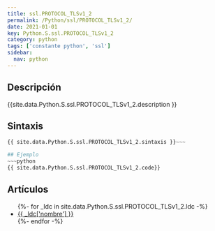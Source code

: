 ```yaml
---
title: ssl.PROTOCOL_TLSv1_2
permalink: /Python/ssl/PROTOCOL_TLSv1_2/
date: 2021-01-01
key: Python.S.ssl.PROTOCOL_TLSv1_2
category: python
tags: ['constante python', 'ssl']
sidebar: 
  nav: python
---
```


## Descripción
{{site.data.Python.S.ssl.PROTOCOL_TLSv1_2.description }}

## Sintaxis
~~~python
{{ site.data.Python.S.ssl.PROTOCOL_TLSv1_2.sintaxis }}~~~

## Ejemplo
~~~python
{{ site.data.Python.S.ssl.PROTOCOL_TLSv1_2.code}}
~~~

## Artículos
<ul>
{%- for _ldc in site.data.Python.S.ssl.PROTOCOL_TLSv1_2.ldc -%}
   <li>
       <a href="{{_ldc['url'] }}">{{ _ldc['nombre'] }}</a>
   </li>
{%- endfor -%}
</ul>
